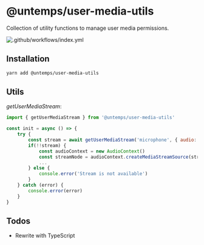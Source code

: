 # @untemps/user-media-utils

Collection of utility functions to manage user media permissions.

![.github/workflows/index.yml](https://github.com/untemps/user-media-utils/workflows/.github/workflows/index.yml/badge.svg?branch=master)

## Installation

```bash
yarn add @untemps/user-media-utils
```

## Utils

*getUserMediaStream*:

```javascript
import { getUserMediaStream } from '@untemps/user-media-utils'

const init = async () => {
    try {
    	const stream = await getUserMediaStream('microphone', { audio: true })
    	if(!!stream) {
    	    const audioContext = new AudioContext()
    	    const streamNode = audioContext.createMediaStreamSource(stream)
            ...
    	} else {
    	    console.error('Stream is not available')
    	}
    } catch (error) {
        console.error(error)
    }
}
```

## Todos

-   Rewrite with TypeScript
